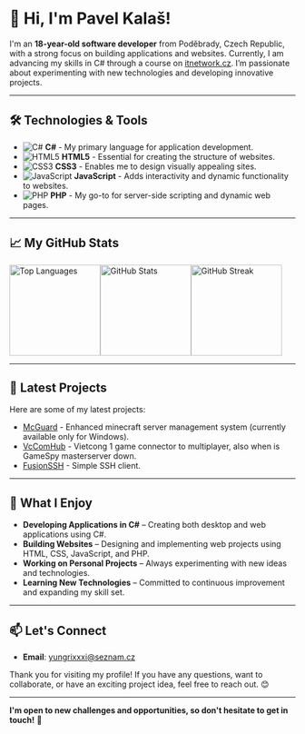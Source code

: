 # 👋 Hi, I'm Pavel Kalaš!

I'm an **18-year-old software developer** from Poděbrady, Czech Republic, with a strong focus on building applications and websites. Currently, I am advancing my skills in C# through a course on [itnetwork.cz](https://itnetwork.cz). I’m passionate about experimenting with new technologies and developing innovative projects.

---

## 🛠️ Technologies & Tools

- ![C#](https://img.shields.io/badge/C%23-%23-00599C?style=for-the-badge&logo=csharp&logoColor=white) **C#** - My primary language for application development.
- ![HTML5](https://img.shields.io/badge/HTML5-%23E34F26?style=for-the-badge&logo=html5&logoColor=white) **HTML5** - Essential for creating the structure of websites.
- ![CSS3](https://img.shields.io/badge/CSS3-%231572B6?style=for-the-badge&logo=css3&logoColor=white) **CSS3** - Enables me to design visually appealing sites.
- ![JavaScript](https://img.shields.io/badge/JavaScript-%23F7DF1C?style=for-the-badge&logo=javascript&logoColor=black) **JavaScript** - Adds interactivity and dynamic functionality to websites.
- ![PHP](https://img.shields.io/badge/PHP-%23777BB4?style=for-the-badge&logo=php&logoColor=white) **PHP** - My go-to for server-side scripting and dynamic web pages.

---

## 📈 My GitHub Stats

<div style="display: flex; flex-wrap: wrap;">
  <img src="https://github-readme-stats.vercel.app/api/top-langs/?username=pavelkalas&layout=compact&theme=radical&hide=css,html" alt="Top Languages" height="160px">
  <img src="https://github-readme-stats.vercel.app/api?username=pavelkalas&show_icons=true&theme=radical" alt="GitHub Stats" height="160px">
  <img src="https://github-readme-streak-stats.herokuapp.com/?user=pavelkalas&theme=radical" alt="GitHub Streak" height="160px">
</div>

---

## 🌟 Latest Projects

Here are some of my latest projects:

- [McGuard](https://github.com/pavelkalas/mcguard) - Enhanced minecraft server management system (currently available only for Windows).
- [VcComHub](https://github.com/pavelkalas/vccomhub) - Vietcong 1 game connector to multiplayer, also when is GameSpy masterserver down.
- [FusionSSH](https://github.com/pavelkalas/fusion-ssh) - Simple SSH client.

---

## 🌱 What I Enjoy

- **Developing Applications in C#** – Creating both desktop and web applications using C#.
- **Building Websites** – Designing and implementing web projects using HTML, CSS, JavaScript, and PHP.
- **Working on Personal Projects** – Always experimenting with new ideas and technologies.
- **Learning New Technologies** – Committed to continuous improvement and expanding my skill set.

---

## 📫 Let's Connect

- **Email**: [yungrixxxi@seznam.cz](mailto:yungrixxxi@seznam.cz)

Thank you for visiting my profile! If you have any questions, want to collaborate, or have an exciting project idea, feel free to reach out. 😊

---

**I'm open to new challenges and opportunities, so don't hesitate to get in touch!** 🚀
